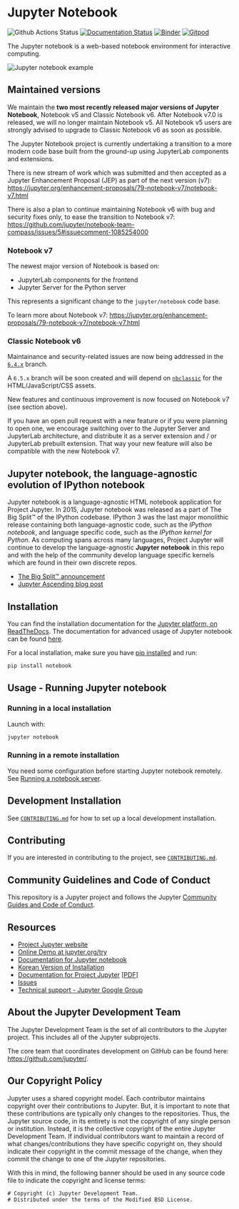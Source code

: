 # Jupyter Notebook

![Github Actions Status](https://github.com/jupyter/notebook/workflows/Build/badge.svg)
[![Documentation Status](https://readthedocs.org/projects/jupyter-notebook/badge/?version=latest)](https://jupyter-notebook.readthedocs.io/en/latest/?badge=latest)
[![Binder](https://mybinder.org/badge_logo.svg)](https://mybinder.org/v2/gh/jupyter/notebook/main?urlpath=tree)
[![Gitpod](https://img.shields.io/badge/gitpod_editor-open-blue.svg)](https://gitpod.io/#https://github.com/jupyter/notebook)

The Jupyter notebook is a web-based notebook environment for interactive
computing.

![Jupyter notebook example](docs/resources/running_code_med.png 'Jupyter notebook example')

## Maintained versions

We maintain the **two most recently released major versions of Jupyter Notebook**, Notebook v5 and Classic Notebook v6. After Notebook v7.0 is released, we will no longer maintain Notebook v5. All Notebook v5 users are strongly advised to upgrade to Classic Notebook v6 as soon as possible.

The Jupyter Notebook project is currently undertaking a transition to a more modern code base built from the ground-up using JupyterLab components and extensions.

There is new stream of work which was submitted and then accepted as a Jupyter Enhancement Proposal (JEP) as part of the next version (v7): https://jupyter.org/enhancement-proposals/79-notebook-v7/notebook-v7.html

There is also a plan to continue maintaining Notebook v6 with bug and security fixes only, to ease the transition to Notebook v7: https://github.com/jupyter/notebook-team-compass/issues/5#issuecomment-1085254000

### Notebook v7

The newest major version of Notebook is based on:

- JupyterLab components for the frontend
- Jupyter Server for the Python server

This represents a significant change to the `jupyter/notebook` code base.

To learn more about Notebook v7: https://jupyter.org/enhancement-proposals/79-notebook-v7/notebook-v7.html

### Classic Notebook v6

Maintainance and security-related issues are now being addressed in the [`6.4.x`](https://github.com/jupyter/notebook/tree/6.4.x) branch.

A `6.5.x` branch will be soon created and will depend on [`nbclassic`](https://github.com/jupyter/nbclassic) for the HTML/JavaScript/CSS assets.

New features and continuous improvement is now focused on Notebook v7 (see section above).

If you have an open pull request with a new feature or if you were planning to open one, we encourage switching over to the Jupyter Server and JupyterLab architecture, and distribute it as a server extension and / or JupyterLab prebuilt extension. That way your new feature will also be compatible with the new Notebook v7.

## Jupyter notebook, the language-agnostic evolution of IPython notebook

Jupyter notebook is a language-agnostic HTML notebook application for
Project Jupyter. In 2015, Jupyter notebook was released as a part of
The Big Split™ of the IPython codebase. IPython 3 was the last major monolithic
release containing both language-agnostic code, such as the _IPython notebook_,
and language specific code, such as the _IPython kernel for Python_. As
computing spans across many languages, Project Jupyter will continue to develop the
language-agnostic **Jupyter notebook** in this repo and with the help of the
community develop language specific kernels which are found in their own
discrete repos.

- [The Big Split™ announcement](https://blog.jupyter.org/the-big-split-9d7b88a031a7)
- [Jupyter Ascending blog post](https://blog.jupyter.org/jupyter-ascending-1bf5b362d97e)

## Installation

You can find the installation documentation for the
[Jupyter platform, on ReadTheDocs](https://jupyter.readthedocs.io/en/latest/install.html).
The documentation for advanced usage of Jupyter notebook can be found
[here](https://jupyter-notebook.readthedocs.io/en/latest/).

For a local installation, make sure you have
[pip installed](https://pip.readthedocs.io/en/stable/installing/) and run:

```bash
pip install notebook
```

## Usage - Running Jupyter notebook

### Running in a local installation

Launch with:

```bash
jupyter notebook
```

### Running in a remote installation

You need some configuration before starting Jupyter notebook remotely. See [Running a notebook server](https://jupyter-server.readthedocs.io/en/latest/operators/public-server.html).

## Development Installation

See [`CONTRIBUTING.md`](CONTRIBUTING.md) for how to set up a local development installation.

## Contributing

If you are interested in contributing to the project, see [`CONTRIBUTING.md`](CONTRIBUTING.md).

## Community Guidelines and Code of Conduct

This repository is a Jupyter project and follows the Jupyter
[Community Guides and Code of Conduct](https://jupyter.readthedocs.io/en/latest/community/content-community.html).

## Resources

- [Project Jupyter website](https://jupyter.org)
- [Online Demo at jupyter.org/try](https://jupyter.org/try)
- [Documentation for Jupyter notebook](https://jupyter-notebook.readthedocs.io/en/latest/)
- [Korean Version of Installation](https://github.com/ChungJooHo/Jupyter_Kor_doc/)
- [Documentation for Project Jupyter](https://jupyter.readthedocs.io/en/latest/index.html) \[[PDF](https://media.readthedocs.org/pdf/jupyter/latest/jupyter.pdf)\]
- [Issues](https://github.com/jupyter/notebook/issues)
- [Technical support - Jupyter Google Group](https://discourse.jupyter.org/)

## About the Jupyter Development Team

The Jupyter Development Team is the set of all contributors to the Jupyter project.
This includes all of the Jupyter subprojects.

The core team that coordinates development on GitHub can be found here:
https://github.com/jupyter/.

## Our Copyright Policy

Jupyter uses a shared copyright model. Each contributor maintains copyright
over their contributions to Jupyter. But, it is important to note that these
contributions are typically only changes to the repositories. Thus, the Jupyter
source code, in its entirety is not the copyright of any single person or
institution. Instead, it is the collective copyright of the entire Jupyter
Development Team. If individual contributors want to maintain a record of what
changes/contributions they have specific copyright on, they should indicate
their copyright in the commit message of the change, when they commit the
change to one of the Jupyter repositories.

With this in mind, the following banner should be used in any source code file
to indicate the copyright and license terms:

```
# Copyright (c) Jupyter Development Team.
# Distributed under the terms of the Modified BSD License.
```
